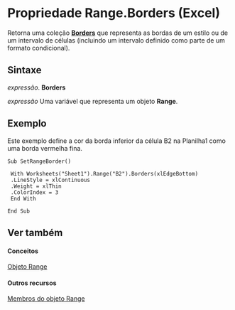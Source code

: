 
# Propriedade Range.Borders (Excel)

Retorna uma coleção  **[Borders](adb6efd6-73b6-e620-e9be-f4a42bc52ae8.md)** que representa as bordas de um estilo ou de um intervalo de células (incluindo um intervalo definido como parte de um formato condicional).


## Sintaxe

 _expressão_. **Borders**

 _expressão_ Uma variável que representa um objeto **Range**.


## Exemplo

Este exemplo define a cor da borda inferior da célula B2 na Planilha1 como uma borda vermelha fina.


```
Sub SetRangeBorder() 
 
 With Worksheets("Sheet1").Range("B2").Borders(xlEdgeBottom) 
 .LineStyle = xlContinuous 
 .Weight = xlThin 
 .ColorIndex = 3 
 End With 
 
End Sub
```


## Ver também


#### Conceitos


[Objeto Range](b8207778-0dcc-4570-1234-f130532cc8cd.md)
#### Outros recursos


[Membros do objeto Range](4336bf81-1e63-7e44-1792-baf366a027a7.md)